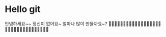 # Hello git
안녕하세요~~
정신이 없어요~
얼마나 많이 만들까요~?
🏃‍♂️‍➡️🏃‍♂️‍➡️🏃‍♂️‍➡️🏃‍♂️‍➡️🏃‍♂️‍➡️🏃‍♂️‍➡️🏃‍♂️‍➡️🏃‍♂️‍➡️🏃‍♂️‍➡️🏃‍♂️‍➡️🏃‍♂️‍➡️